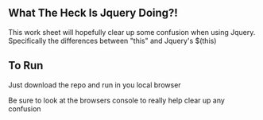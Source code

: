 ## What The Heck Is Jquery Doing?!

This work sheet will hopefully clear up some confusion 
when using Jquery. Specifically the differences between 
"this" and Jquery's $(this)

## To Run
Just download the repo and run in you local browser

Be sure to look at the browsers console to really help clear up any confusion